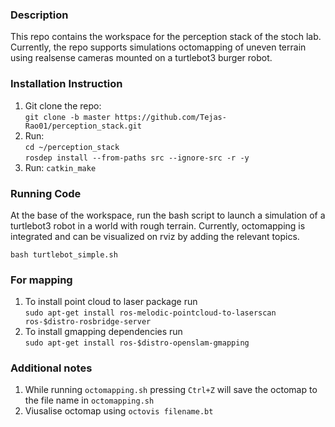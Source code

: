 ### Description 
This repo contains the workspace for the perception stack of the stoch lab. Currently, the repo supports simulations octomapping of uneven terrain using realsense cameras mounted on a turtlebot3 burger robot. 

### Installation Instruction 

1) Git clone the repo: <br>
 `git clone -b master https://github.com/Tejas-Rao01/perception_stack.git`  
2) Run: <br> `cd ~/perception_stack` <br>
`rosdep install --from-paths src --ignore-src -r -y`  
3) Run: `catkin_make`

### Running Code
At the base of the workspace, run the bash script to launch a simulation of a turtlebot3 robot in a world with rough terrain. Currently, octomapping is integrated and can be visualized on rviz by adding the relevant topics.

`bash turtlebot_simple.sh`

### For mapping

1) To install point cloud to laser package run <br>
`sudo apt-get install ros-melodic-pointcloud-to-laserscan ros-$distro-rosbridge-server`
2) To install gmapping dependencies run  <br>
`sudo apt-get install ros-$distro-openslam-gmapping`


### Additional notes
1) While running `octomapping.sh` pressing `Ctrl+Z` will save the octomap to the file name in `octomapping.sh`
2) Viusalise octomap using `octovis filename.bt`


